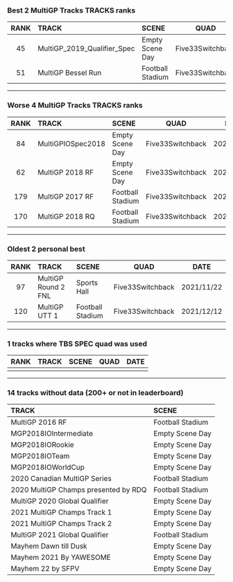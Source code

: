 ### Best 2 MultiGP Tracks TRACKS ranks
|RANK|TRACK|SCENE|QUAD|DATE|
|:---:|:---|:---|:---:|:---:|
|45|MultiGP_2019_Qualifier_Spec|Empty Scene Day|Five33Switchback|2022/01/30|
|51|MultiGP Bessel Run|Football Stadium|Five33Switchback|2022/01/28|
---
### Worse 4 MultiGP Tracks TRACKS ranks
|RANK|TRACK|SCENE|QUAD|DATE|
|:---:|:---|:---|:---:|:---:|
|84|MultiGPIOSpec2018|Empty Scene Day|Five33Switchback|2022/01/29|
|62|MultiGP 2018 RF|Empty Scene Day|Five33Switchback|2022/01/27|
|179|MultiGP 2017 RF|Football Stadium|Five33Switchback|2022/01/01|
|170|MultiGP 2018 RQ|Football Stadium|Five33Switchback|2021/12/20|
---
### Oldest 2 personal best
|RANK|TRACK|SCENE|QUAD|DATE|
|:---:|:---|:---|:---:|:---:|
|97|MultiGP Round 2 FNL|Sports Hall|Five33Switchback|2021/11/22|
|120|MultiGP UTT 1|Football Stadium|Five33Switchback|2021/12/12|
---
### 1 tracks where TBS SPEC quad was used
|RANK|TRACK|SCENE|QUAD|DATE|
|:---:|:---|:---|:---:|:---:|
||||||
---
### 14 tracks without data (200+ or not in leaderboard)
|TRACK|SCENE|
|:---|:---|
|MultiGP 2016 RF|Football Stadium|
|MGP2018IOIntermediate|Empty Scene Day|
|MGP2018IORookie|Empty Scene Day|
|MGP2018IOTeam|Empty Scene Day|
|MGP2018IOWorldCup|Empty Scene Day|
|2020 Canadian MultiGP Series|Football Stadium|
|2020 MultiGP Champs presented by RDQ|Football Stadium|
|MultiGP 2020 Global Qualifier|Empty Scene Day|
|2021 MultiGP Champs Track 1|Empty Scene Day|
|2021 MultiGP Champs Track 2|Empty Scene Day|
|MultiGP 2021 Global Qualifier|Football Stadium|
|Mayhem Dawn till Dusk|Empty Scene Day|
|Mayhem 2021 By YAWESOME|Empty Scene Day|
|Mayhem 22 by SFPV|Empty Scene Day|
